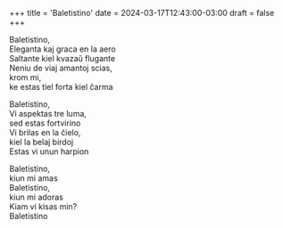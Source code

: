 +++
title = 'Baletistino'
date = 2024-03-17T12:43:00-03:00
draft = false
+++

Baletistino,  
Eleganta kaj graca en la aero  
Saltante kiel kvazaŭ flugante  
Neniu de viaj amantoj scias,  
krom mi,  
ke estas tiel forta kiel ĉarma  

Baletistino,  
Vi aspektas tre luma,  
sed estas fortvirino  
Vi brilas en la ĉielo,  
kiel la belaj birdoj  
Estas vi unun harpion  

Baletistino,  
kiun mi amas  
Baletistino,  
kiun mi adoras  
Kiam vi kisas min?  
Baletistino  
